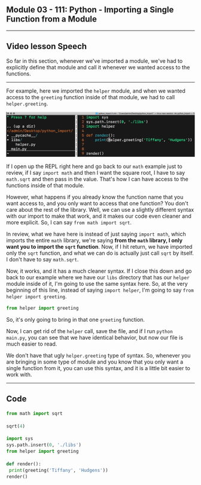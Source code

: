 ## Module 03 - 111: Python - Importing a Single Function from a Module

****

## Video lesson Speech

So far in this section, whenever we've imported a module, we've had to explicitly define that module and call it whenever we wanted access to the functions.

****

For example, here we imported the `helper` module, and when we wanted access to the `greeting` function inside of that module, we had to call `helper.greeting`.

![large](./03-111_IMG1.png)

If I open up the REPL right here and go back to our `math` example just to review, if I say `import math` and then I want the square root, I have to say `math.sqrt` and then pass in the value. That's how I can have access to the functions inside of that module.

However, what happens if you already know the function name that you want access to, and you only want to access that one function? You don't care about the rest of the library. Well, we can use a slightly different syntax with our import to make that work, and it makes our code even cleaner and more explicit. So, I can say `from math import sqrt`.

In review, what we have here is instead of just saying `import math`, which imports the entire `math` library, we're saying **from the `math` library, I only want you to import the `sqrt` function**. Now, if I hit return, we have imported only the `sqrt` function, and what we can do is actually just call `sqrt` by itself. I don't have to say `math.sqrt`.

Now, it works, and it has a much cleaner syntax. If I close this down and go back to our example where we have our `libs` directory that has our `helper` module inside of it, I'm going to use the same syntax here. So, at the very beginning of this line, instead of saying `import helper`, I'm going to say `from helper import greeting`.

```python
from helper import greeting
```

So, it's only going to bring in that one `greeting` function.

Now, I can get rid of the `helper` call, save the file, and if I run `python main.py`, you can see that we have identical behavior, but now our file is much easier to read.

We don't have that ugly `helper.greeting` type of syntax. So, whenever you are bringing in some type of module 
and you know that you only want a single function from it, you can use 
this syntax, and it is a little bit easier to work with.

****

## Code

```python
from math import sqrt

sqrt(4)

import sys
sys.path.insert(0, './libs')
from helper import greeting

def render():
 print(greeting('Tiffany', 'Hudgens'))
render()
```
